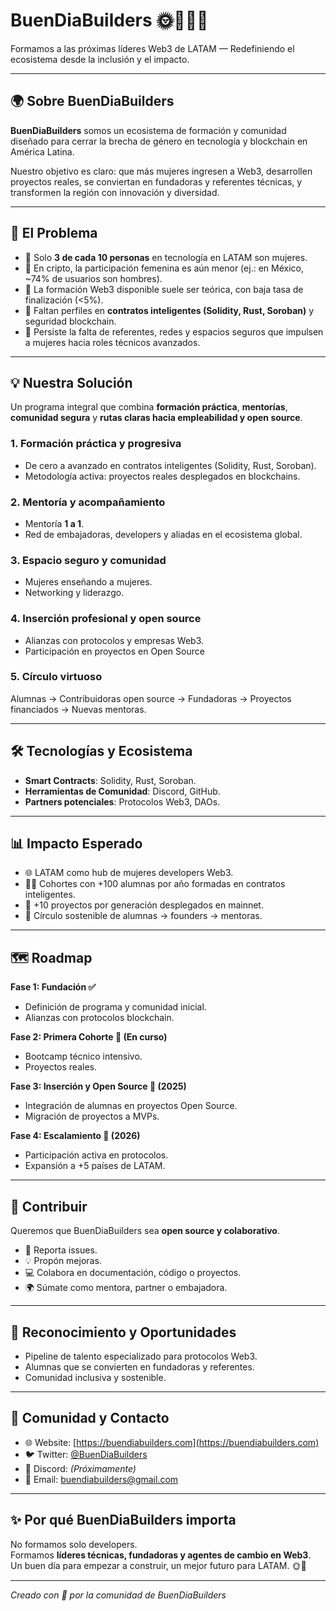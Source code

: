 # BuenDiaBuilders 🌞👩‍💻🚀  
Formamos a las próximas líderes Web3 de LATAM — Redefiniendo el ecosistema desde la inclusión y el impacto.  

---

## 🌍 Sobre BuenDiaBuilders
**BuenDiaBuilders** somos un ecosistema de formación y comunidad diseñado para cerrar la brecha de género en tecnología y blockchain en América Latina.  

Nuestro objetivo es claro: que más mujeres ingresen a Web3, desarrollen proyectos reales, se conviertan en fundadoras y referentes técnicas, y transformen la región con innovación y diversidad.  

---

## 🎯 El Problema
- 🚫 Solo **3 de cada 10 personas** en tecnología en LATAM son mujeres.  
- 🚫 En cripto, la participación femenina es aún menor (ej.: en México, ~74% de usuarios son hombres).  
- 🚫 La formación Web3 disponible suele ser teórica, con baja tasa de finalización (<5%).  
- 🚫 Faltan perfiles en **contratos inteligentes (Solidity, Rust, Soroban)** y seguridad blockchain.  
- 🚫 Persiste la falta de referentes, redes y espacios seguros que impulsen a mujeres hacia roles técnicos avanzados.  

---

## 💡 Nuestra Solución
Un programa integral que combina **formación práctica**, **mentorías**, **comunidad segura** y **rutas claras hacia empleabilidad y open source**.  

### 1. Formación práctica y progresiva  
- De cero a avanzado en contratos inteligentes (Solidity, Rust, Soroban).  
- Metodología activa: proyectos reales desplegados en blockchains.  

### 2. Mentoría y acompañamiento  
- Mentoría **1 a 1**.  
- Red de embajadoras, developers y aliadas en el ecosistema global.  

### 3. Espacio seguro y comunidad  
- Mujeres enseñando a mujeres.  
- Networking y liderazgo.  

### 4. Inserción profesional y open source  
- Alianzas con protocolos y empresas Web3.  
- Participación en proyectos en Open Source  

### 5. Círculo virtuoso  
Alumnas → Contribuidoras open source → Fundadoras → Proyectos financiados → Nuevas mentoras.  

---

## 🛠️ Tecnologías y Ecosistema
- **Smart Contracts**: Solidity, Rust, Soroban.  
- **Herramientas de Comunidad**: Discord, GitHub.  
- **Partners potenciales**: Protocolos Web3, DAOs.  

---

## 📊 Impacto Esperado
- 🌐 LATAM como hub de mujeres developers Web3.  
- 👩‍💻 Cohortes con +100 alumnas por año formadas en contratos inteligentes.  
- 🚀 +10 proyectos por generación desplegados en mainnet.  
- 🔄 Círculo sostenible de alumnas → founders → mentoras.  

---

## 🗺️ Roadmap
**Fase 1: Fundación ✅**  
- Definición de programa y comunidad inicial.  
- Alianzas con protocolos blockchain.  

**Fase 2: Primera Cohorte 🚧 (En curso)**  
- Bootcamp técnico intensivo.  
- Proyectos reales.  

**Fase 3: Inserción y Open Source 📅 (2025)**  
- Integración de alumnas en proyectos Open Source.  
- Migración de proyectos a MVPs.  

**Fase 4: Escalamiento 📅 (2026)**  
- Participación activa en protocolos.  
- Expansión a +5 países de LATAM.  

---

## 🤝 Contribuir
Queremos que BuenDiaBuilders sea **open source y colaborativo**.  

- 🐛 Reporta issues.  
- 💡 Propón mejoras.  
- 💻 Colabora en documentación, código o proyectos.  
- 🌍 Súmate como mentora, partner o embajadora.  

---

## 🌟 Reconocimiento y Oportunidades
- Pipeline de talento especializado para protocolos Web3.  
- Alumnas que se convierten en fundadoras y referentes.  
- Comunidad inclusiva y sostenible.  

---

## 📱 Comunidad y Contacto
- 🌐 Website: [https://buendiabuilders.com](https://buendiabuilders.com) 
- 🐦 Twitter: [@BuenDiaBuilders](https://twitter.com/) 
- 💬 Discord: *(Próximamente)*  
- 📧 Email: buendiabuilders@gmail.com  

---

## ✨ Por qué BuenDiaBuilders importa
No formamos solo developers.  
Formamos **líderes técnicas, fundadoras y agentes de cambio en Web3**.  
Un buen día para empezar a construir, un mejor futuro para LATAM. 🌞🚀  

---

_Creado con 💛 por la comunidad de BuenDiaBuilders_
